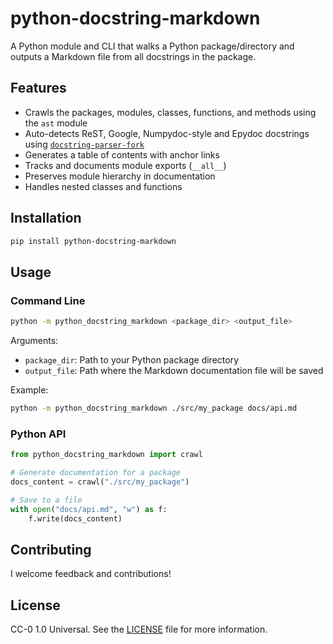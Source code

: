 # python-docstring-markdown

A Python module and CLI that walks a Python package/directory and outputs a Markdown file from all docstrings in the package.

## Features

- Crawls the packages, modules, classes, functions, and methods using the `ast` module
- Auto-detects ReST, Google, Numpydoc-style and Epydoc docstrings using [`docstring-parser-fork`](https://pypi.org/project/docstring-parser-fork/)
- Generates a table of contents with anchor links
- Tracks and documents module exports (`__all__`)
- Preserves module hierarchy in documentation
- Handles nested classes and functions

## Installation

```bash
pip install python-docstring-markdown
```

## Usage

### Command Line

```bash
python -m python_docstring_markdown <package_dir> <output_file>
```

Arguments:
- `package_dir`: Path to your Python package directory
- `output_file`: Path where the Markdown documentation file will be saved

Example:
```bash
python -m python_docstring_markdown ./src/my_package docs/api.md
```

### Python API

```python
from python_docstring_markdown import crawl

# Generate documentation for a package
docs_content = crawl("./src/my_package")

# Save to a file
with open("docs/api.md", "w") as f:
    f.write(docs_content)
```

## Contributing

I welcome feedback and contributions!

## License

CC-0 1.0 Universal. See the [LICENSE](LICENSE) file for more information.

